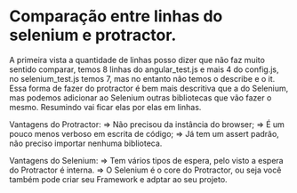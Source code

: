 # Comparação entre linhas do selenium e protractor.

A primeira vista a quantidade de linhas posso dizer que não faz muito sentido comparar, temos 8 linhas do angular_test.js e mais 4 do config.js, no selenium_test.js temos 7, mas no entanto não temos o describe e o it. Essa forma de fazer do protractor é bem mais descritiva que a do Selenium, mas podemos adicionar ao Selenium outras bibliotecas que vão fazer o mesmo. Resumindo vai ficar elas por elas em linhas.

Vantagens do Protractor:
=> Não precisou da instância do browser;
=> É um pouco menos verboso em escrita de código;
=> Já tem um assert padrão, não preciso importar nenhuma biblioteca.

Vantagens do Selenium:
=> Tem vários tipos de espera, pelo visto a espera do Protractor é interna.
=> O Selenium é o core do Protractor, ou seja você também pode criar seu Framework e adptar ao seu projeto.
